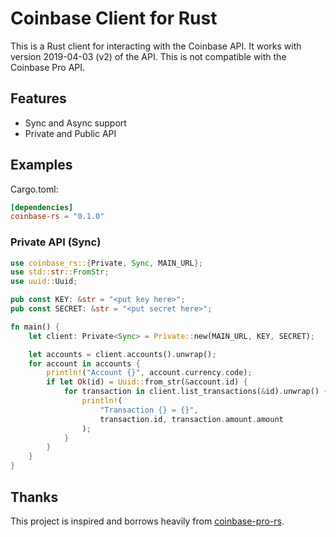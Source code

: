 # Coinbase Client for Rust

This is a Rust client for interacting with the Coinbase API. It
works with version 2019-04-03 (v2) of the API. This is not compatible with the
Coinbase Pro API.

## Features

- Sync and Async support
- Private and Public API

## Examples

Cargo.toml:

```toml
[dependencies]
coinbase-rs = "0.1.0"
```

### Private API (Sync)

```rust
use coinbase_rs::{Private, Sync, MAIN_URL};
use std::str::FromStr;
use uuid::Uuid;

pub const KEY: &str = "<put key here>";
pub const SECRET: &str = "<put secret here>";

fn main() {
    let client: Private<Sync> = Private::new(MAIN_URL, KEY, SECRET);

    let accounts = client.accounts().unwrap();
    for account in accounts {
        println!("Account {}", account.currency.code);
        if let Ok(id) = Uuid::from_str(&account.id) {
            for transaction in client.list_transactions(&id).unwrap() {
                println!(
                    "Transaction {} = {}",
                    transaction.id, transaction.amount.amount
                );
            }
        }
    }
}
```

## Thanks

This project is inspired and borrows heavily from
[coinbase-pro-rs](https://github.com/inv2004/coinbase-pro-rs).
